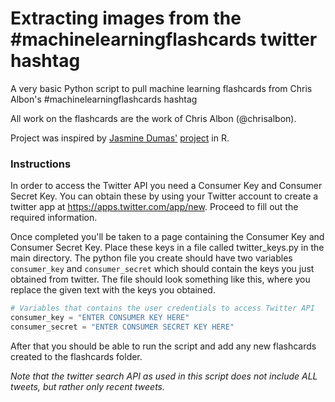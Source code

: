 # Extracting images from the #machinelearningflashcards twitter hashtag
A very basic Python script to pull machine learning flashcards from Chris Albon's #machinelearningflashcards hashtag

All work on the flashcards are the work of Chris Albon (@chrisalbon).

Project was inspired by [Jasmine Dumas'](http://jasdumas.github.io/) [project](https://github.com/jasdumas/ml-flashcards) in R.

### Instructions
In order to access the Twitter API you need a Consumer Key and Consumer Secret Key. You can obtain these by using your Twitter account to create a twitter app at https://apps.twitter.com/app/new. Proceed to fill out the required information.

Once completed you'll be taken to a page containing the Consumer Key and Consumer Secret Key. Place these keys in a file called twitter_keys.py in the main directory. The python file you create should have two variables `consumer_key` and `consumer_secret` which should contain the keys you just obtained from twitter. The file should look something like this, where you replace the given text with the keys you obtained.

```python
# Variables that contains the user credentials to access Twitter API
consumer_key = "ENTER CONSUMER KEY HERE"
consumer_secret = "ENTER CONSUMER SECRET KEY HERE"
```

After that you should be able to run the script and add any new flashcards created to the flashcards folder.

_Note that the twitter search API as used in this script does not include ALL tweets, but rather only recent tweets._


